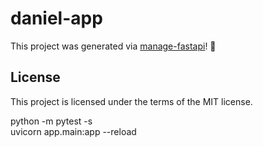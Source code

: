 # daniel-app

This project was generated via [manage-fastapi](https://ycd.github.io/manage-fastapi/)! :tada:

## License

This project is licensed under the terms of the MIT license.

python -m pytest -s      
uvicorn app.main:app --reload